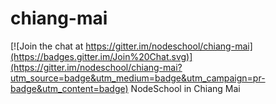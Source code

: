 # chiang-mai

[![Join the chat at https://gitter.im/nodeschool/chiang-mai](https://badges.gitter.im/Join%20Chat.svg)](https://gitter.im/nodeschool/chiang-mai?utm_source=badge&utm_medium=badge&utm_campaign=pr-badge&utm_content=badge)
NodeSchool in Chiang Mai
